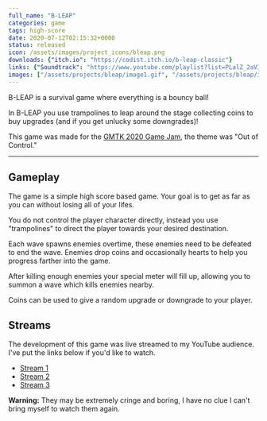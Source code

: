 ```yaml
---
full_name: "B-LEAP"
categories: game
tags: high-score
date: 2020-07-12T02:15:32+0000
status: released
icon: /assets/images/project_icons/bleap.png
downloads: {"itch.io": "https://codist.itch.io/b-leap-classic"}
links: {"Soundtrack": "https://www.youtube.com/playlist?list=PLalZ_2aVIQhkWkjgj742A-knK5vHMe73A"}
images: ["/assets/projects/bleap/image1.gif", "/assets/projects/bleap/image2.gif", "/assets/projects/bleap/image3.gif"]
---
```


B-LEAP is a survival game where everything is a bouncy ball!

In B-LEAP you use trampolines to leap around the stage collecting coins to buy upgrades (and if you get unlucky some downgrades)!

This game was made for the [GMTK 2020 Game Jam](https://itch.io/jam/gmtk-2020), the theme was "Out of Control."

---

## Gameplay

The game is a simple high score based game. Your goal is to get as far as you can without losing all of your lifes.

You do not control the player character directly, instead you use "trampolines" to direct the player towards your desired destination.

Each wave spawns enemies overtime, these enemies need to be defeated to end the wave. Enemies drop coins and occasionally hearts to help you progress farther into the game. 

After killing enough enemies your special meter will fill up, allowing you to summon a wave which kills enemies nearby.

Coins can be used to give a random upgrade or downgrade to your player.

## Streams

The development of this game was live streamed to my YouTube audience. <br>
I've put the links below if you'd like to watch.

- [Stream 1](https://youtube.com/live/cvd4JHNrjJI?feature=share)
- [Stream 2](https://youtube.com/live/lYIo0rxU-7I?feature=share)
- [Stream 3](https://youtube.com/live/hWiH4iTv88s?feature=share)

**Warning:** They may be extremely cringe and boring, I have no clue I can't bring myself to watch them again.